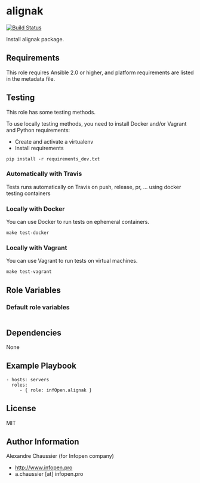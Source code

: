 # alignak

[![Build Status](https://travis-ci.org/infOpen/ansible-role-alignak.svg?branch=master)](https://travis-ci.org/infOpen/ansible-role-alignak)

Install alignak package.

## Requirements

This role requires Ansible 2.0 or higher,
and platform requirements are listed in the metadata file.

## Testing

This role has some testing methods.

To use locally testing methods, you need to install Docker and/or Vagrant and Python requirements:

* Create and activate a virtualenv
* Install requirements

```
pip install -r requirements_dev.txt
```

### Automatically with Travis

Tests runs automatically on Travis on push, release, pr, ... using docker testing containers

### Locally with Docker

You can use Docker to run tests on ephemeral containers.

```
make test-docker
```

### Locally with Vagrant

You can use Vagrant to run tests on virtual machines.

```
make test-vagrant
```

## Role Variables

### Default role variables

``` yaml
```

## Dependencies

None

## Example Playbook

    - hosts: servers
      roles:
         - { role: infOpen.alignak }

## License

MIT

## Author Information

Alexandre Chaussier (for Infopen company)
- http://www.infopen.pro
- a.chaussier [at] infopen.pro


